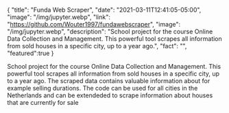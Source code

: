 {
  "title": "Funda Web Scraper",
  "date": "2021-03-11T12:41:05-05:00",
  "image": "/img/jupyter.webp",
  "link": "https://github.com/Wouter1997/fundawebscraper",
  "image": "/img/jupyter.webp",
  "description":  "School project for the course Online Data Collection and Management. This powerful tool scrapes all information from sold houses in a specific city, up to a year ago.",
  "fact": "",
  "featured":true
}

School project for the course Online Data Collection and Management. This powerful tool scrapes all information from sold houses in a specific city, up to a year ago. The scraped data contains valuable information about for example selling durations. The code can be used for all cities in the Netherlands and can be extendeded to scrape information about houses that are currently for sale
